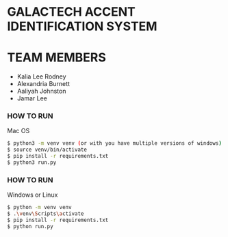 # GALACTECH ACCENT IDENTIFICATION SYSTEM


# TEAM MEMBERS

* Kalia Lee Rodney
* Alexandria Burnett
* Aaliyah Johnston
* Jamar Lee

### HOW TO RUN
Mac OS
```bash
$ python3 -m venv venv (or with you have multiple versions of windows)
$ source venv/bin/activate
$ pip install -r requirements.txt 
$ python3 run.py
```

### HOW TO RUN
Windows or Linux
```bash
$ python -m venv venv 
$ .\venv\Scripts\activate
$ pip install -r requirements.txt 
$ python run.py
```